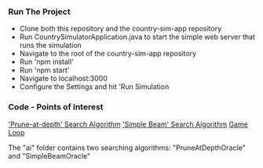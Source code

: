 ### Run The Project

- Clone both this repository and the country-sim-app repository
- Run CountrySimulatorApplication.java to start the simple web server that runs the simulation
- Navigate to the root of the country-sim-app repository
- Run 'npm install'
- Run 'npm start'
- Navigate to localhost:3000
- Configure the Settings and hit 'Run Simulation

### Code - Points of Interest

['Prune-at-depth' Search Algorithm](https://github.com/wingfield4/CountrySimulator/blob/master/src/main/java/com/countrysim/CountrySimulator/sim/ai/PruneAtDepthOracle.java)
['Simple Beam' Search Algorithm](https://github.com/wingfield4/CountrySimulator/blob/master/src/main/java/com/countrysim/CountrySimulator/sim/ai/SimpleBeamOracle.java)
[Game Loop](https://github.com/wingfield4/CountrySimulator/blob/master/src/main/java/com/countrysim/CountrySimulator/sim/GameMaster.java)

The "ai" folder contains two searching algorithms: "PruneAtDepthOracle" and "SimpleBeamOracle"